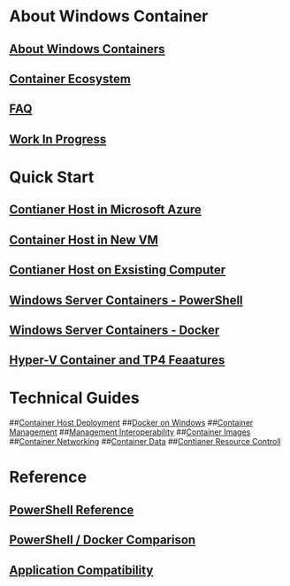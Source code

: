 # About Windows Container
## [About Windows Containers](about/about_overview.md)
## [Container Ecosystem](about/container_ecosystem.md)
## [FAQ](about/faq.md)
## [Work In Progress](about/work_in_progress.md)
# Quick Start
## [Contianer Host in Microsoft Azure](quick_start/azure_setup.md)
## [Container Host in New VM](quick_start/container_setup.md)
## [Contianer Host on Exsisting Computer ](quick_start/inplace_setup.md)
## [Windows Server Containers - PowerShell](quick_start/manage_powershell.md)
## [Windows Server Containers -  Docker](quick_start/manage_docker.md)
## [Hyper-V Container and TP4 Feaatures](quick_start/TP4Features.md)
# Technical Guides
##[Container Host Deployment](user_guide/deployment.md)
##[Docker on Windows](user_guide/docker_windows.md)
##[Container Management](user_guide/manage_containers.md)
##[Management Interoperability](user_guide/hcs_powershell.md)
##[Container Images](user_guide/manage_images.md)
##[Container Networking](user_guide/container_networking.md)
##[Container Data](user_guide/manage_data.md)
##[Contianer Resource Controll](user_guide/manage_resources.md)
# Reference
## [PowerShell Reference](reference/powershell_overview.md)
## [PowerShell / Docker Comparison](reference/ps_docker_comparison.md)
## [Application Compatibility](reference/app_compat.md)
